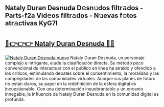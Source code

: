 ## Nataly Duran Desnuda D𝚎sn𝚞dos filtr𝚊dos - Parts-f2a Vid𝚎os filtr𝚊dos - N𝚞evas f𝚘tos atr𝚊ctivas KyG7I

# <h2><a href="http://mb4brr4.tromn.icu/?c=Nataly+Duran+Desnuda">🔗👉👉👉 Nataly Duran Desnuda 🔗🔗</a></h2>

[![Nataly Duran Desnuda nuevo](https://i.imgur.com/pEAQMta.gif)](http://mb4brr4.tromn.icu/?c=Nataly+Duran+Desnuda)
Nataly Duran Desnuda, un personaje complejo e intrigante, elude la clasificación directa. Su método poco convencional de interactuar con el público en línea ha atraído y ofendido a los críticos, estimulando debates sobre el consentimiento, la moralidad y las complejidades de las comunidades virtuales. Aunque sus planes de futuro no están claros, su papel en la redefinición de la esfera digital es incuestionable. Con una determinación inquebrantable y un encanto innegable, la influencia de Nataly Duran Desnuda en la comunidad digital es profunda.

